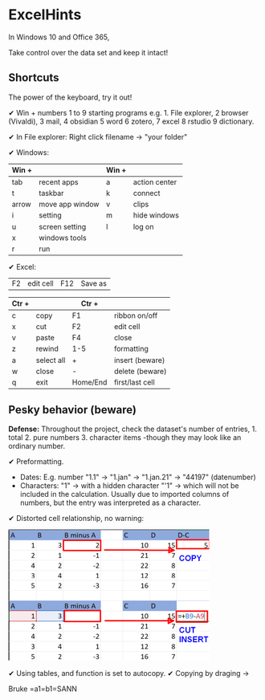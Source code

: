 # ExcelHints
In Windows 10 and Office 365, 

Take control over the data set and keep it intact!

## Shortcuts
The power of the keyboard, try it out!

✔ Win +
numbers 1 to 9 starting programs
e.g. 1. File explorer, 2 browser (Vivaldi), 3 mail, 4 obsidian 5 word 6 zotero, 7 excel 8 rstudio 9 dictionary.

✔ In File explorer: Right click filename &rarr; "your folder"

✔ Windows:

| Win + |                 | Win + |               |
| ----- | --------------- | ----- | ------------- |
| tab   | recent apps     | a     | action center |
| t     | taskbar         | k     | connect       |
| arrow | move app window | v     | clips         |
| i     | setting         | m     | hide windows  |
| u     | screen setting  | l     | log on        |
| x     | windows tools   |       |               |
| r     | run             |       |               |


✔ Excel:

|     |           |     |         |
| --- | --------- | --- | ------- |
| F2  | edit cell | F12 | Save as | 


| Ctr + |            | Ctr +    |                 |
| ----- | ---------- | -------- | --------------- |
| c     | copy       | F1       | ribbon on/off   |
| x     | cut        | F2       | edit cell       |
| v     | paste      | F4       |  close               |
| z     | rewind     | 1-5      | formatting      |
| a     | select all | +        | insert (beware) |
| w     | close      | -        | delete (beware) |
| q     | exit       | Home/End | first/last cell | 




## Pesky behavior (beware)
**Defense:** Throughout the project, check the dataset's number of entries, 1. total 2. pure numbers 3. character items -though they may look like an ordinary number.

✔ Preformatting.
- Dates: E.g. number "1.1" &rarr; "1.jan" &rarr; "1.jan.21" &rarr; "44197" (datenumber)
- Characters: "1" &rarr; with a hidden character "'1" &rarr; which will not be included in the calculation. Usually due to imported columns of numbers, but the entry was interpreted as a character.
 
✔  Distorted cell relationship, no warning:

![Cupy-cut](figExcel/Pasted%20image%2020220102111416.png)

✔ Using tables, and function is set to autocopy.
✔ Copying by draging -> 


Bruke =a1=b1=SANN